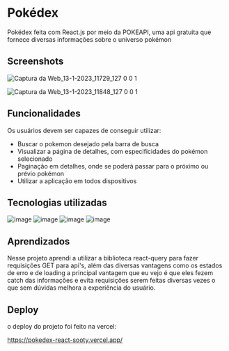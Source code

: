 
# Pokédex

Pokédex feita com React.js por meio da POKEAPI,
uma api gratuita que fornece diversas informações sobre o universo pokémon
 


## Screenshots
 ![Captura da Web_13-1-2023_11729_127 0 0 1](https://user-images.githubusercontent.com/102623806/212478462-397b26c6-b7cb-4b57-b9c3-b25514f6761c.jpeg)
 
![Captura da Web_13-1-2023_11848_127 0 0 1](https://user-images.githubusercontent.com/102623806/212478471-da34f636-aaf2-4bcb-8165-236c222e0c38.jpeg)
## Funcionalidades

Os usuários devem ser capazes de conseguir utilizar:

- Buscar o pokemon desejado pela barra de busca
- Visualizar a página de detalhes, com especificidades do pokémon selecionado
- Paginação em detalhes, onde se poderá passar para o próximo ou prévio pokémon
- Utilizar a aplicação em todos dispositivos  



## Tecnologias utilizadas

![image](https://camo.githubusercontent.com/41326de293d3848e2ab0f29bf1680427128757fe6b586ceddf1097cb4eeb5ff7/68747470733a2f2f696d672e736869656c64732e696f2f62616467652f7374796c65642d2d636f6d706f6e656e74732d4442373039333f7374796c653d666f722d7468652d6261646765266c6f676f3d7374796c65642d636f6d706f6e656e7473266c6f676f436f6c6f723d7768697465)
![image](https://camo.githubusercontent.com/93c855ae825c1757f3426f05a05f4949d3b786c5b22d0edb53143a9e8f8499f6/68747470733a2f2f696d672e736869656c64732e696f2f62616467652f4a6176615363726970742d3332333333303f7374796c653d666f722d7468652d6261646765266c6f676f3d6a617661736372697074266c6f676f436f6c6f723d463744463145)
![image](https://camo.githubusercontent.com/268ac512e333b69600eb9773a8f80b7a251f4d6149642a50a551d4798183d621/68747470733a2f2f696d672e736869656c64732e696f2f62616467652f52656163742d3230323332413f7374796c653d666f722d7468652d6261646765266c6f676f3d7265616374266c6f676f436f6c6f723d363144414642)
![image](https://img.shields.io/badge/React_Query-FF4154?style=for-the-badge&logo=React_Query&logoColor=white)

## Aprendizados

Nesse projeto aprendi a utilizar a biblioteca react-query
para fazer requisições GET para api's, além das diversas 
vantagens como os estados de erro e de loading a principal
vantagem que eu vejo é que eles fezem catch das informações e
evita requisições serem feitas diversas vezes o que sem dúvidas melhora a experiência do usuário.  

## Deploy

o deploy do projeto foi feito na vercel:

https://pokedex-react-sooty.vercel.app/


